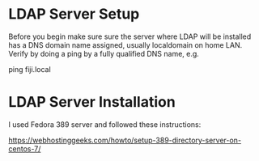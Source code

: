 # LDAP Server Setup

Before you begin make sure sure the server where LDAP will be installed has a DNS domain name assigned, 
usually localdomain on home LAN.  Verify by doing a ping by a fully qualified DNS name, e.g. 

  ping fiji.local

# LDAP Server Installation

I used Fedora 389 server and followed these instructions:

https://webhostinggeeks.com/howto/setup-389-directory-server-on-centos-7/

